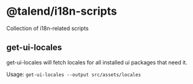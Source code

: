 # @talend/i18n-scripts
Collection of i18n-related scripts

## get-ui-locales
get-ui-locales will fetch locales for all installed ui packages that need it.

Usage:
`get-ui-locales --output src/assets/locales`
